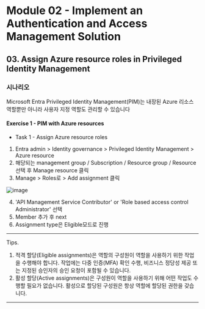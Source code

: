 # Module 02 - Implement an Authentication and Access Management Solution
## 03. Assign Azure resource roles in Privileged Identity Management

### 시나리오 
Microsoft Entra Privileged Identity Management(PIM)는 내장된 Azure 리소스 역할뿐만 아니라 사용자 지정 역할도 관리할 수 있습니다

#### Exercise 1 - PIM with Azure resources
* Task 1 - Assign Azure resource roles

1. Entra admin > Identity governance > Privileged Identity Management > Azure resource
2. 해당되는 management group / Subscription / Resource group / Resource 선택 후 Manage resource 클릭
3. Manage > Roles로 > Add assignment 클릭

![image](https://github.com/user-attachments/assets/e62737d8-d65d-4681-8920-c18d2da2824e)

4. 'API Management Service Contributor' or 'Role based access control Administrator' 선택
5. Member 추가 후 next
6. Assignment type은 Eligible모드로 진행

---

Tips.

1. 적격 할당(Eligible assignments)은 역할의 구성원이 역할을 사용하기 위한 작업을 수행해야 합니다. 작업에는 다중 인증(MFA) 확인 수행, 비즈니스 정당성 제공 또는 지정된 승인자의 승인 요청이 포함될 수 있습니다.
2. 활성 할당(Active assignments)은 구성원이 역할을 사용하기 위해 어떤 작업도 수행할 필요가 없습니다. 활성으로 할당된 구성원은 항상 역할에 할당된 권한을 갖습니다.

---

